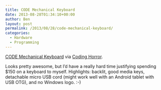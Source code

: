 ```yaml
---
title: CODE Mechanical Keyboard
date: 2013-08-28T01:34:10+00:00
author: Ben
layout: post
permalink: /2013/08/28/code-mechanical-keyboard/
categories:
  - Hardware
  - Programming
---
```

[CODE Mechanical Keyboard](http://codekeyboards.com/) via [Coding Horror](http://www.codinghorror.com/blog/2013/08/the-code-keyboard.html).

Looks pretty awesome, but I&#8217;d have a really hard time justifying spending $150 on a keyboard to myself. Highlights: backlit, good media keys, detachable micro USB cord (might work well with an Android tablet with USB OTG), and no Windows logo. :-)